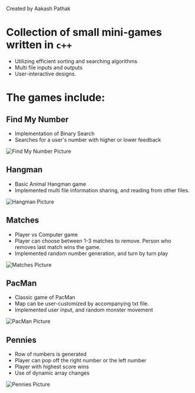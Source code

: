 Created by Aakash Pathak

# Collection of small mini-games written in `c++` 
* Utilizing efficient sorting and searching algorithms
* Multi file inputs and outputs
* User-interactive designs.

# The games include: 

## Find My Number
  * Implementation of Binary Search
  * Searches for a user's number with higher or lower feedback

![Find My Number Picture](https://github.com/AakashPathak1/cplusplus-mini-games/blob/master/Find%20My%20Number/Find%20My%20Number/Find%20My%20Number.png)


## Hangman
  * Basic Animal Hangman game
  * Implemented multi file information sharing, and reading from other files.

![Hangman Picture](https://github.com/AakashPathak1/cplusplus-mini-games/blob/master/Hangman%20Project/Hangman%20Project/Hangman%20Project.png)

## Matches
  * Player vs Computer game
  * Player can choose between 1-3 matches to remove. Person who removes last match wins the game.
  * Implemented random number generation, and turn by turn play

![Matches Picture](https://github.com/AakashPathak1/cplusplus-mini-games/blob/master/Matches2%20FINAL/Matches2%20FINAL/Matches.png)

## PacMan
  * Classic game of PacMan
  * Map can be user-customized by accompanying txt file.
  * Implemented user input, and random monster movement

![PacMan Picture](https://github.com/AakashPathak1/cplusplus-mini-games/blob/master/Pac%20Man%20Game/Pac%20Man%20Game/PacMan.png)

## Pennies
  * Row of numbers is generated
  * Player can pop off the right number or the left number
  * Player with highest score wins
  * Use of dynamic array changes

![Pennies Picture](https://github.com/AakashPathak1/cplusplus-mini-games/blob/master/Pennies%20Game/Pennies%20Game/Pennies.png)



